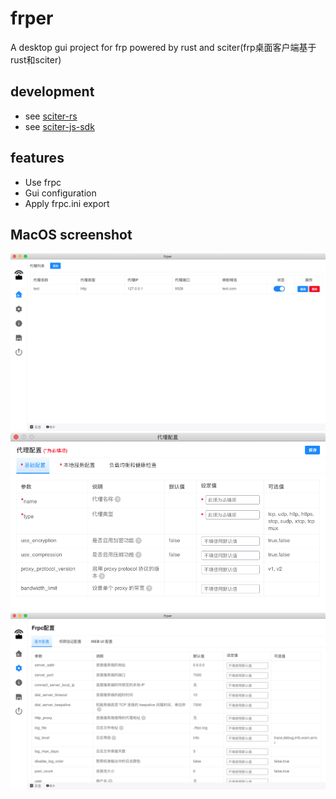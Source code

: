 # frper
A desktop gui project for frp powered by rust and sciter(frp桌面客户端基于rust和sciter)

## development

+ see [sciter-rs](https://github.com/sciter-sdk/rust-sciter#getting-started)
+ see [sciter-js-sdk](https://gitlab.com/sciter-engine/sciter-js-sdk/-/tree/main)

## features

+ Use frpc
+ Gui configuration
+ Apply frpc.ini export

## MacOS screenshot

![Proxy List](images/1.png)
![Add a new proxy](images/3.png)
![Frpc Settings](images/2.png)

